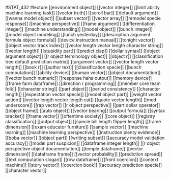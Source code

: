 #STAT_432
#lecture
[[environment object]]
[[vector integer]]
[[limit ability machine learning task]]
[[vector truth]]
[[scroll bar]]
[[default argument]]
[[wanna model object]]
[[subset vector]]
[[vector array]]
[[remodel specie response]]
[[machine perspective]]
[[frame argument]]
[[differentiation integer]]
[[machine understanding]]
[[model object]]
[[bunch integer]]
[[model object modeling]]
[[lunch yesterday]]
[[description argument formula object formula]]
[[device instruction manual]]
[[tonight vector]]
[[object vector track index]]
[[vector length vector length character string]]
[[vector length]]
[[stupidity part]]
[[predict clap]]
[[dollar syntax]]
[[object argument object]]
[[r object terminology object]]
[[object r]]
[[classification tree default prediction matrix]]
[[argument vector]]
[[vector length vector length]]
[[book r]]
[[author text]]
[[classification specie]]
[[bunch computation]]
[[ability device]]
[[human vector]]
[[object documentation]]
[[vector bunch numeric]]
[[response haha output]]
[[memory device]]
[[frame farm dataframe]]
[[direction r programming]]
[[member core team folk]]
[[character string]]
[[part object]]
[[period consistency]]
[[character length]]
[[expectation vector specie]]
[[model object part]]
[[weight vector action]]
[[vector length vector length cat]]
[[quote vector length]]
[[mod underscore]]
[[rap vector]]
[[r object perspective]]
[[part dollar operator]]
[[object frame]]
[[auto object]]
[[vector bearing]]
[[output formula]]
[[syntax bracket]]
[[frame vector]]
[[oftentime society]]
[[core object]]
[[registry classification]]
[[output object]]
[[specie bill length flipper length]]
[[frame dimension]]
[[exam educator furniture]]
[[sample vector]]
[[machine learning]]
[[machine learning perspective]]
[[instruction plenty evidence]]
[[boba vector]]
[[object part]]
[[writing subset]]
[[accuracy model validation accuracy]]
[[model part suspicion]]
[[dataframe integer length]]
[[r object perspective object documentation]]
[[temple dataframe]]
[[vector dimension]]
[[dataframe frame]]
[[vector probability]]
[[prediction spread]]
[[text computation slogan]]
[[row dataframe]]
[[front coercion]]
[[context machine]]
[[story vector]]
[[coercion book]]
[[accuracy prediction specie]]
[[character vector]]
